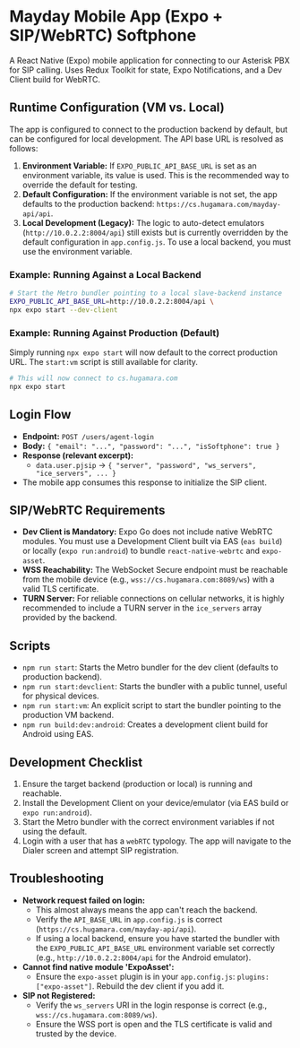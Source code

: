 # Mayday Mobile App (Expo + SIP/WebRTC) Softphone

A React Native (Expo) mobile application for connecting to our Asterisk PBX for SIP calling. Uses Redux Toolkit for state, Expo Notifications, and a Dev Client build for WebRTC.

## Runtime Configuration (VM vs. Local)

The app is configured to connect to the production backend by default, but can be configured for local development. The API base URL is resolved as follows:

1.  **Environment Variable:** If `EXPO_PUBLIC_API_BASE_URL` is set as an environment variable, its value is used. This is the recommended way to override the default for testing.
2.  **Default Configuration:** If the environment variable is not set, the app defaults to the production backend: `https://cs.hugamara.com/mayday-api/api`.
3.  **Local Development (Legacy):** The logic to auto-detect emulators (`http://10.0.2.2:8004/api`) still exists but is currently overridden by the default configuration in `app.config.js`. To use a local backend, you must use the environment variable.

### Example: Running Against a Local Backend

```bash
# Start the Metro bundler pointing to a local slave-backend instance
EXPO_PUBLIC_API_BASE_URL=http://10.0.2.2:8004/api \
npx expo start --dev-client
```

### Example: Running Against Production (Default)

Simply running `npx expo start` will now default to the correct production URL. The `start:vm` script is still available for clarity.

```bash
# This will now connect to cs.hugamara.com
npx expo start
```

## Login Flow

- **Endpoint:** `POST /users/agent-login`
- **Body:** `{ "email": "...", "password": "...", "isSoftphone": true }`
- **Response (relevant excerpt):**
  - `data.user.pjsip` → `{ "server", "password", "ws_servers", "ice_servers", ... }`
- The mobile app consumes this response to initialize the SIP client.

## SIP/WebRTC Requirements

- **Dev Client is Mandatory:** Expo Go does not include native WebRTC modules. You must use a Development Client built via EAS (`eas build`) or locally (`expo run:android`) to bundle `react-native-webrtc` and `expo-asset`.
- **WSS Reachability:** The WebSocket Secure endpoint must be reachable from the mobile device (e.g., `wss://cs.hugamara.com:8089/ws`) with a valid TLS certificate.
- **TURN Server:** For reliable connections on cellular networks, it is highly recommended to include a TURN server in the `ice_servers` array provided by the backend.

## Scripts

- `npm run start`: Starts the Metro bundler for the dev client (defaults to production backend).
- `npm run start:devclient`: Starts the bundler with a public tunnel, useful for physical devices.
- `npm run start:vm`: An explicit script to start the bundler pointing to the production VM backend.
- `npm run build:dev:android`: Creates a development client build for Android using EAS.

## Development Checklist

1.  Ensure the target backend (production or local) is running and reachable.
2.  Install the Development Client on your device/emulator (via EAS build or `expo run:android`).
3.  Start the Metro bundler with the correct environment variables if not using the default.
4.  Login with a user that has a `webRTC` typology. The app will navigate to the Dialer screen and attempt SIP registration.

## Troubleshooting

- **Network request failed on login:**
  - This almost always means the app can't reach the backend.
  - Verify the `API_BASE_URL` in `app.config.js` is correct (`https://cs.hugamara.com/mayday-api/api`).
  - If using a local backend, ensure you have started the bundler with the `EXPO_PUBLIC_API_BASE_URL` environment variable set correctly (e.g., `http://10.0.2.2:8004/api` for the Android emulator).
- **Cannot find native module 'ExpoAsset':**
  - Ensure the `expo-asset` plugin is in your `app.config.js`: `plugins: ["expo-asset"]`. Rebuild the dev client if you add it.
- **SIP not Registered:**
  - Verify the `ws_servers` URI in the login response is correct (e.g., `wss://cs.hugamara.com:8089/ws`).
  - Ensure the WSS port is open and the TLS certificate is valid and trusted by the device.
